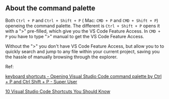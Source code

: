 ## About the command palette

Both `Ctrl + P` and `Ctrl + Shift + P`  ( Mac: `CMD + P` and `CMD + Shift + P`) openeing the command palette. The different is  `Ctrl + Shift + P` opens it with a ">" pre-filled, which give you the VS Code Feature Access.  In `CMD + P` you have to type ">" manual to get the VS Code Feature Access.  

Without the ">" you don't have VS Code Feature Access, but allow you to to quickly search and jump to any file within your current project, saving you the hassle of manually browsing through the explorer.

Ref: 

[keyboard shortcuts - Opening Visual Studio Code command palette by Ctrl + P and Ctrl Shift + P - Super User](https://superuser.com/questions/1780091/opening-visual-studio-code-command-palette-by-ctrl-p-and-ctrl-shift-p) 

[10 Visual Studio Code Shortcuts You Should Know](https://academind.com/tutorials/10-visual-studio-code-shortcuts-you-should-know) 
